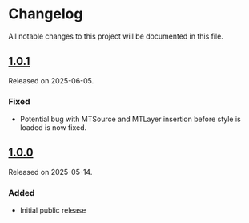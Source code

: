 # Changelog
All notable changes to this project will be documented in this file.

## [1.0.1](https://github.com/maptiler/maptiler-sdk-swift/releases/tag/1.0.1)
Released on 2025-06-05.
### Fixed
- Potential bug with MTSource and MTLayer insertion before style is loaded is now fixed.

## [1.0.0](https://github.com/maptiler/maptiler-sdk-swift/releases/tag/1.0.0)
Released on 2025-05-14.
### Added
- Initial public release